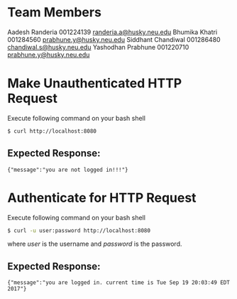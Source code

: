 # Team Members

Aadesh Randeria     001224139   randeria.a@husky.neu.edu
Bhumika Khatri      001284560   prabhune.y@husky.neu.edu
Siddhant Chandiwal  001286480   chandiwal.s@husky.neu.edu
Yashodhan Prabhune  001220710   prabhune.y@husky.neu.edu

# Make Unauthenticated HTTP Request

Execute following command on your bash shell
``` bash
$ curl http://localhost:8080
```

## Expected Response:
```
{"message":"you are not logged in!!!"}
```

# Authenticate for HTTP Request

Execute following command on your bash shell
``` bash
$ curl -u user:password http://localhost:8080
```

where *user* is the username and *password* is the password.

## Expected Response:
 ```
 {"message":"you are logged in. current time is Tue Sep 19 20:03:49 EDT 2017"}
 ```

